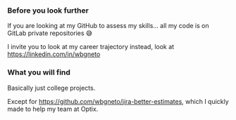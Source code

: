 ### Before you look further  
  
If you are looking at my GitHub to assess my skills... all my code is on GitLab private repositories 😅  
  
I invite you to look at my career trajectory instead, look at https://linkedin.com/in/wbgneto  

### What you will find
  
Basically just college projects.  
  
Except for https://github.com/wbgneto/jira-better-estimates, which I quickly made to help my team at Optix.
